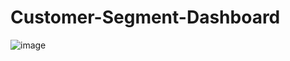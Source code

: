 # Customer-Segment-Dashboard
![image](https://github.com/user-attachments/assets/1026430e-0e3f-472b-a0c4-23c66f4fe6a9)
